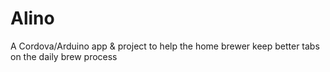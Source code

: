 Alino
=====

A Cordova/Arduino app &amp; project to help the home brewer keep better tabs on the daily brew process
